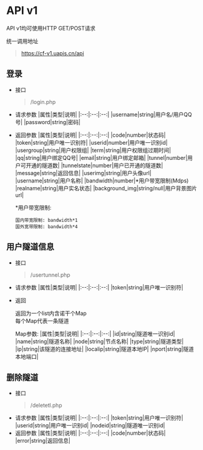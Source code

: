 # API v1
API v1均可使用HTTP GET/POST请求

统一调用地址
> https://cf-v1.uapis.cn/api
## 登录
- 接口
    > /login.php
- 请求参数
    |属性|类型|说明|
    |:--:|:--:|:--:|
    |username|string|用户名/用户QQ号|
    |password|string|密码|
- 返回参数
    |属性|类型|说明|
    |:--:|:--:|:--:|
    |code|number|状态码|
    |token|string|用户唯一识别符|
    |userid|number|用户唯一识别id|
    |usergroup|string|用户权限组|
    |term|string|用户权限组过期时间|
    |qq|string|用户绑定QQ号|
    |email|string|用户绑定邮箱|
    |tunnel|number|用户可开通的隧道数|
    |tunnelstate|number|用户已开通的隧道数|
    |message|string|返回信息|
    |userimg|string|用户头像url|
    |username|string|用户名称|
    |bandwidth|number|*用户带宽限制(Mdps)
    |realname|string|用户实名状态|
    |background_img|string/null|用户背景图片url|

    *用户带宽限制:

      国内带宽限制: bandwidth*1
      国外宽带限制: bandwidth*4
## 用户隧道信息
- 接口
    > /usertunnel.php
- 请求参数
    |属性|类型|说明|
    |:--:|:--:|:--:|
    |token|string|用户唯一识别符|
- 返回
    
    返回为一个list内含诺干个Map   
    每个Map代表一条隧道

    Map参数:
    |属性|类型|说明|
    |:--:|:--:|:--:|
    |id|string|隧道唯一识别id|
    |name|string|隧道名称|
    |node|string|节点名称|
    |type|string|隧道类型|
    |ip|string|该隧道的连接地址|
    |localip|string|隧道本地IP|
    |nport|string|隧道本地端口|
## 删除隧道
- 接口
    > /deletetl.php
- 请求参数
    |属性|类型|说明|
    |:--:|:--:|:--:|
    |token|string|用户唯一识别符|
    |userid|string|用户唯一识别id|
    |nodeid|string|隧道唯一识别id|
- 返回参数
    |属性|类型|说明|
    |:--:|:--:|:--:|
    |code|number|状态码|
    |error|string|返回信息|